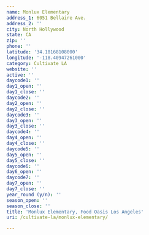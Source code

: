 ```yaml
---
name: Monlux Elementary
address_1: 6051 Bellaire Ave.
address_2: ''
city: North Hollywood
state: CA
zip: ''
phone: ''
latitude: '34.18168108000'
longitude: '-118.40947261000'
category: Cultivate LA
website: ''
active: ''
daycode1: ''
day1_open: ''
day1_close: ''
daycode2: ''
day2_open: ''
day2_close: ''
daycode3: ''
day3_open: ''
day3_close: ''
daycode4: ''
day4_open: ''
day4_close: ''
daycode5: ''
day5_open: ''
day5_close: ''
daycode6: ''
day6_open: ''
daycode7: ''
day7_open: ''
day7_close: ''
year_round (y/n): ''
season_open: ''
season_close: ''
title: 'Monlux Elementary, Food Oasis Los Angeles'
uri: /cultivate-la/monlux-elementary/

---
```

